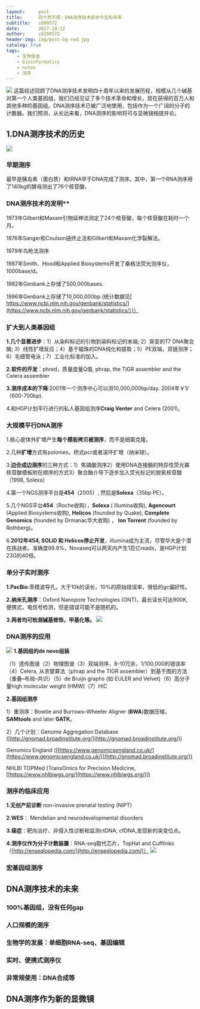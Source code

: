 ```yaml
---
layout:     post
title:      四十而不惑：DNA测序技术前世今生和未来
subtitle:   zd00572
date:       2017-10-12
author:     zd200572
header-img: img/post-bg-rwd.jpg
catalog: true
tags:
    - 生物信息
    - bioinformatics
    - notes
    - 测序
---
```

![](http://owxbk335s.bkt.clouddn.com/ngs%2040-1.png)
这篇综述回顾了DNA测序技术发明四十周年以来的发展历程，规模从几个碱基对第一个人类基因组，我们已经见证了多个技术革命和增长，现在获得的百万人和其他多种的基因组。DNA测序技术已被广泛地使用，包括作为一个广阔的分子的计数器。我们预测，从长远来看，DNA测序的影响将可与显微镜相提并论。
## 1.DNA测序技术的历史
![](http://owxbk335s.bkt.clouddn.com/ngs40-2.png)
### 早期测序

最早是胰岛素（蛋白质）和tRNA早于DNA完成了测序。其中，第一个RNA测序用了140kg的酵母测出了76个核苷酸。

### DNA测序技术的发明**

1973年Gilbert和Maxam引物延伸法测定了24个核苷酸，每个核苷酸在耗时一个月。

1976年Sanger和Coulson链终止法和Gilbert和Maxam化学裂解法。

1979年鸟枪法测序

1987年Smith、Hood和Applied Biosystems开发了桑格法荧光测序仪，1000base/d。

1982年Genbank上存储了500,000bases.

1986年Genbank上存储了10,000,000bp.(统计数据见[ https://www.ncbi.nlm.nih.gov/genbank/statistics/](https://www.ncbi.nlm.nih.gov/genbank/statistics/）)）

### 扩大到人类基因组

**1.几个显著进步**：1）从染料标记的引物到染料标记的末端; 2）突变的T7 DNA聚合酶; 3）线性扩增反应；4）基于磁珠的DNA纯化和提取；5）PE双端，双链测序；6）毛细管电泳；7）工业化标准的加入。

**2.软件的开发**：phred，质量度量Q值, phrap, the TIGR assembler and the Celera assembler

**3.测序成本的下降**:2001年一个测序中心可以测10,000,000bp/day. 2004年￥1/（600-700bp).

4.和HGP计划平行进行的私人基因组测序**Craig Venter** and Celera (2001)。

### 大规模平行DNA测序

1.核心是体外扩增产生**每个模板拷贝被测序**，而不是细菌克隆。

2.几种**扩增**方式有polonies，桥式pcr或者滚环扩增（纳米球）。

3.**边合成边测序**的三种方式：1）焦磷酸测序2）使用DNA连接酶的特异性荧光寡核苷酸模板附在顺序的方式3）聚合酶介导下逐步加入荧光标记的脱氧核苷酸（1998, Solexa）

4.第一个NGS测序平台是**454**（2005）, 然后是**Solexa**（35bp PE）。

5.几个NGS平台**454**（Roche收购），**Solexa** ( Illumina收购), **Agencourt**  (Applied Biosystems收购), **Helicos**  (founded by Quake), **Complete Genomics**  (founded by Drmanac华大收购) ， **Ion Torrent** (founded by Rothberg)。

6.**2012年454, SOLiD 和 Helicos停止开发**，illumina成为主流，尽管华大是个潜在挑战者。准确度99.9%，Novaseq可以两天内产生1百亿reads，是HGP计划23G的40倍。

### 单分子实时测序

**1.PacBio**:零模波导孔，大于10k的读长，10%的原始错误率，很低的gc偏好性。

**2.纳米孔测序**：Oxford Nanopore Technologies (ONT)，最长读长可达900K, 便携式，电信号检测，但是错误可能不是随机的。

**3.两者均可检测碱基修饰，甲基化等。**
![](http://owxbk335s.bkt.clouddn.com/ngs40-4.png)
### DNA测序的应用
![](http://owxbk335s.bkt.clouddn.com/ngs40-3.png)
**1.基因组的de novo组装**

（1）遗传图谱（2）物理图谱（3）双端测序，8-10冗余，1/100,000的错误率（4）Celera, 从贪婪算法（phrap and the TIGR ­assembler）到基于图的方法（重叠–布局–­共识）（5）de Bruijn graphs (如 EULER and Velvet)（6）高分子量high molecular weight (HMW)（7）HiC

**2.基因组测序**

1）重测序：Bowtie and Burrows–Wheeler Aligner (**BWA**)数据压缩，**SAMtools** and later **GATK**。

2）几个计划：Genome Aggregation Database ([http://gnomad.broadinstitute.org/](http://gnomad.broadinstitute.org/))

Genomics England ([[https://www.genomicsengland.co.uk/](https://www.genomicsengland.co.uk/)](http://gnomad.broadinstitute.org/))

NHLBI TOPMed (TransOmics for Precision Medicine, [[https://www.nhlbiwgs.org/](https://www.nhlbiwgs.org/)])

### 测序的临床应用

**1.无创产前诊断** non-invasive prenatal testing (NIPT)

**2.WES**： Mendelian and neurodevelopmental disorders

**3.癌症**：靶向治疗、非侵入性诊断和监测ctDNA, cfDNA,发现新的突变位点。

**4.测序仪作为分子计数装置**：RNA-seq取代芯片，TopHat and Cufflinks（[http://enseqlopedia.com/](http://enseqlopedia.com/)）
![](http://owxbk335s.bkt.clouddn.com/ngs40-5.png)
### 宏基因组测序

## DNA测序技术的未来

### 100%基因组，没有任何gap

### 人口规模的测序

### 生物学的发展：单细胞RNA-seq、基因编辑

### 实时、便携式测序仪

### 非常规使用：DNA合成等 

##  DNA测序作为新的显微镜 



